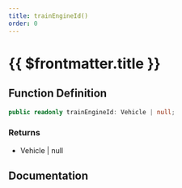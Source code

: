 ```yaml
---
title: trainEngineId()
order: 0
---
```


# {{ $frontmatter.title }}

## Function Definition

```ts
public readonly trainEngineId: Vehicle | null;
```

### Returns

* Vehicle | null

## Documentation

<!--@include: ./parts/trainEngineId.md-->
